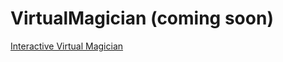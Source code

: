 # VirtualMagician (coming soon)

[Interactive Virtual Magician](https://github.com/suyashcjoshi/VirtualMagician/blob/main/VirtualMagician.png)
